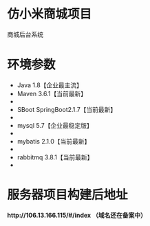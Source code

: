 # 仿小米商城项目
<p>商城后台系统<p>
<h1><b>环境参数</b></h1>
  <ul>
  <li>Java 1.8【企业最主流】</li>
  <li>Maven 3.6.1【当前最新】<li>
  <li>SBoot SpringBoot2.1.7【当前最新】<li>
  <li>mysql 5.7【企业最稳定版】<li>
  <li>mybatis 2.1.0【当前最新】<li>
  <li>rabbitmq 3.8.1【当前最新】<li>
  </ul>
<h1><b>服务器项目构建后地址</h1>
http://106.13.166.115/#/index （域名还在备案中）
